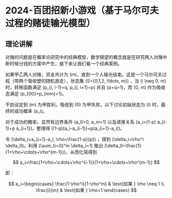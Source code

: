 # 2024-百团招新小游戏（基于马尔可夫过程的赌徒输光模型）
## 理论讲解

对赌的问题是在概率论研究中的经典模型，数学期望的概念就是在研究两人对赌中断时候分钱的方案中产生，接下来让我们看一个经典案例。

如果甲乙两人对赌，资金共计为 \(m\)，直到一个人输光结束。这是一个马尔可夫过程（带两个吸收壁的随机游走），状态集 \(S=\{0,1,2, \ldots, m\}\) ，当 \(i \neq 0, m\) 时，转移函数满足 \(p_{i, i-1}=q, p_{i, i+1}=p\) 并且 \(p+q=1\)，而 \(0, m\) 作为吸收态满足 \(p_{00}=p_{mm}=1\)。

不妨设定到 \(m\) 为甲胜利，吸收到 \(0\) 为甲失败，以下讨论初始状态为 \(i\) 时，最终的成功概率 \(a_i\)。

对于成功的概率，显然有边界条件 \(a_0=0, a_m=1\) 以及递推关系 \(a_i=(1-p) a_{i-1}+p a_{i+1}\)，整理得 \((1-p)(a_i-a_{i-1})=p(a_{i+1}-a_i)\)。

令 \(\delta_i=a_{i+1}-a_i, \rho=\frac{1-p}{p}\) ，得到 \(\delta_i=\rho^i \delta_0\)。利用 \(\sum_{i=0}^m \delta_i=1\) 推出 \(\delta_0=\frac{1}{1+\rho+\cdots+\rho^{m-1}}\)，从而化简得到 

$$
a_i=\frac{1+\rho+\cdots+\rho^{i-1}}{1+\rho+\cdots+\rho^{m-1}} 
$$ 

即：

$$
a_i=\begin{cases}
\frac{1-\rho^i}{1-\rho^m} & \text{如果 } \rho \neq 1 \\
\frac{i}{m} & \text{如果 } \rho=1
\end{cases}
$$
